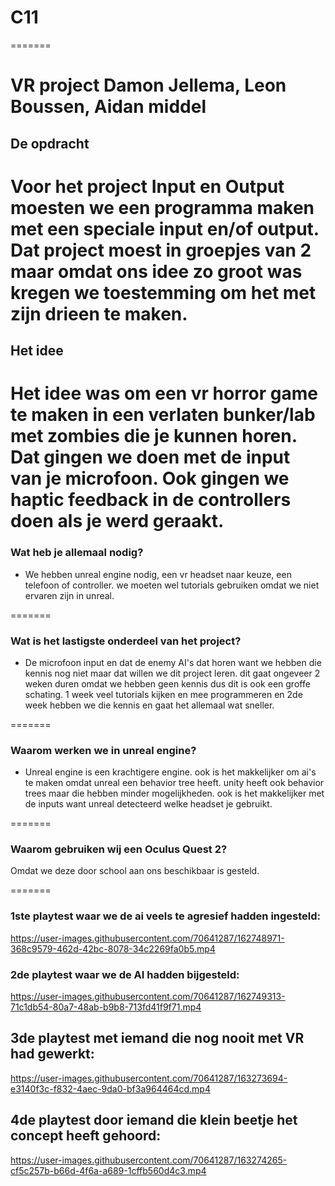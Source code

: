 # C11
=======

VR project
Damon Jellema, Leon Boussen, Aidan middel
=======

## De opdracht
Voor het project Input en Output moesten we een programma maken met een speciale input en/of output.
Dat project moest in groepjes van 2 maar omdat ons idee zo groot was kregen we toestemming om het
met zijn drieen te maken.
======= 

## Het idee
Het idee was om een vr horror game te maken in een verlaten bunker/lab met zombies 
die je kunnen horen. Dat gingen we doen met de input van je microfoon. Ook gingen we haptic feedback
 in de controllers doen als je werd geraakt.
=======

### Wat heb je allemaal nodig?

* We hebben unreal engine nodig, een vr headset naar keuze, een telefoon of controller. we moeten wel tutorials gebruiken omdat we niet ervaren zijn in unreal.

=======

### Wat is het lastigste onderdeel van het project?

* De microfoon input en dat de enemy AI's dat horen want we hebben die kennis nog niet maar dat willen we dit project leren. dit gaat ongeveer 2 weken duren omdat we hebben geen kennis dus dit is ook een groffe schating.
1 week veel tutorials kijken en mee programmeren en 2de week hebben we die kennis en gaat het allemaal wat sneller.

=======

### Waarom werken we in unreal engine?

* Unreal engine is een krachtigere engine. ook is het makkelijker om ai's te maken omdat unreal een behavior tree heeft. unity heeft ook behavior trees maar die hebben minder mogelijkheden.
ook is het makkelijker met de inputs want unreal detecteerd welke headset je gebruikt.

=======

### Waarom gebruiken wij een Oculus Quest 2?

Omdat we deze door school aan ons beschikbaar is gesteld.

=======

### 1ste playtest waar we de ai veels te agresief hadden ingesteld:

https://user-images.githubusercontent.com/70641287/162748971-368c9579-462d-42bc-8078-34c2269fa0b5.mp4


### 2de playtest waar we de AI hadden bijgesteld:

https://user-images.githubusercontent.com/70641287/162749313-71c1db54-80a7-48ab-b9b8-713fd41f9f71.mp4

## 3de playtest met iemand die nog nooit met VR had gewerkt:

https://user-images.githubusercontent.com/70641287/163273694-e3140f3c-f832-4aec-9da0-bf3a964464cd.mp4

## 4de playtest door iemand die klein beetje het concept heeft gehoord:

https://user-images.githubusercontent.com/70641287/163274265-cf5c257b-b66d-4f6a-a689-1cffb560d4c3.mp4
